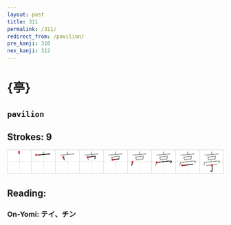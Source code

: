 ```yaml
---
layout: post
title: 311
permalink: /311/
redirect_from: /pavilion/
pre_kanji: 310
nex_kanji: 312
---
```


# {亭}

## `pavilion`

## Strokes: 9

<div class="stroke"><img src="../images/E4BAAD.png" /></div>

## Reading:

### On-Yomi: テイ、チン
